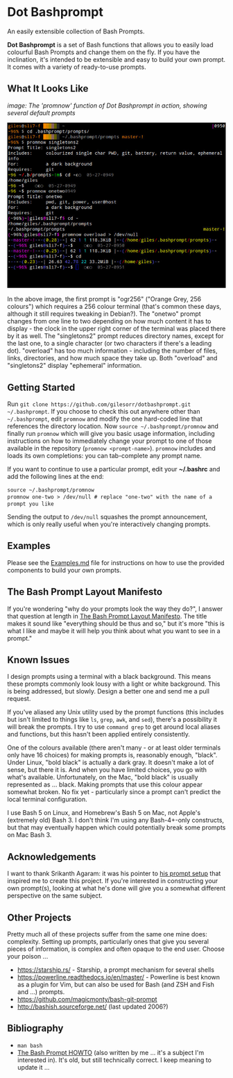 # Dot Bashprompt
An easily extensible collection of Bash Prompts.

**Dot Bashprompt** is a set of Bash functions that allows you to easily
load colourful Bash Prompts and change them on the fly.  If you have the
inclination, it's intended to be extensible and easy to build your own
prompt.  It comes with a variety of ready-to-use prompts.


## What It Looks Like

*image: The 'promnow' function of Dot Bashprompt in action, showing several default prompts*

![promnow function with various prompts](images/2022-05-27.examples.jpg)

In the above image, the first prompt is "ogr256" ("Orange Grey, 256
colours") which requires a 256 colour terminal (that's common these days,
although it still requires tweaking in Debian?).  The "onetwo" prompt
changes from one line to two depending on how much content it has to
display - the clock in the upper right corner of the terminal was placed
there by it as well.  The "singletons2" prompt reduces directory names,
except for the last one, to a single character (or two characters if
there's a leading dot).  "overload" has too much information - including
the number of files, links, directories, and how much space they take up.
Both "overload" and "singletons2" display "ephemeral" information.


## Getting Started

Run `git clone https://github.com/gilesorr/dotbashprompt.git
~/.bashprompt`.  If you choose to check this out anywhere other than
`~/.bashprompt`, edit `promnow` and modify the one hard-coded line that
references the directory location.  Now `source ~/.bashprompt/promnow` and
finally run `promnow` which will give you basic usage information,
including instructions on how to immediately change your prompt to one of
those available in the repository (`promnow <prompt-name>`).  `promnow`
includes and loads its own completions: you can tab-complete any prompt
name.

If you want to continue to use a particular prompt, edit your **~/.bashrc**
and add the following lines at the end:

```
source ~/.bashprompt/promnow
promnow one-two > /dev/null # replace "one-two" with the name of a prompt you like
```

Sending the output to `/dev/null` squashes the prompt announcement, which
is only really useful when you're interactively changing prompts.


## Examples

Please see the [Examples.md](Examples.md) file for instructions on how to
use the provided components to build your own prompts.


## The Bash Prompt Layout Manifesto

If you're wondering "why do your prompts look the way they do?", I answer
that question at length in
[The Bash Prompt Layout Manifesto](LayoutManifesto.md).
The title makes it sound like "everything should be thus and so," but it's
more "this is what I like and maybe it will help you think about what you
want to see in a prompt."


## Known Issues

I design prompts using a terminal with a black background.  This means
these prompts commonly look lousy with a light or white background.  This
is being addressed, but slowly.  Design a better one and send me a pull
request.

If you've aliased any Unix utility used by the prompt functions (this
includes but isn't limited to things like ``ls``, ``grep``, ``awk``, and
``sed``), there's a possibility it will break the prompts.  I try to use
`command grep` to get around local aliases and functions, but this hasn't
been applied entirely consistently.

One of the colours available (there aren't many - or at least older
terminals only have 16 choices) for making prompts is, reasonably enough,
"black".  Under Linux, "bold black" is actually a dark gray.  It doesn't
make a lot of sense, but there it is.  And when you have limited choices,
you go with what's available.  Unfortunately, on the Mac, "bold black" is
usually represented as ... black.  Making prompts that use this colour
appear somewhat broken.  No fix yet - particularly since a prompt can't
predict the local terminal configuration.

I use Bash 5 on Linux, and Homebrew's Bash 5 on Mac, not Apple's (extremely
old) Bash 3.  I don't think I'm using any Bash-4+-only constructs, but that
may eventually happen which could potentially break some prompts on Mac
Bash 3.


## Acknowledgements

I want to thank Srikanth Agaram: it was his pointer to [his prompt
setup](https://gitlab.com/aksrikanth/settings/tree/master/config_sources)
that inspired me to create this project.  If you're interested in
constructing your own prompt(s), looking at what he's done will give you a
somewhat different perspective on the same subject.


## Other Projects

Pretty much all of these projects suffer from the same one mine does:
complexity.  Setting up prompts, particularly ones that give you several
pieces of information, is complex and often opaque to the end user.  Choose
your poison ...

- https://starship.rs/ - Starship, a prompt mechanism for several shells
- https://powerline.readthedocs.io/en/master/ - Powerline is best known as
  a plugin for Vim, but can also be used for Bash (and ZSH and Fish and
  ...) prompts.
- https://github.com/magicmonty/bash-git-prompt
- http://bashish.sourceforge.net/ (last updated 2006?)


## Bibliography

- `man bash`
- [The Bash Prompt HOWTO](http://www.gilesorr.com/bashprompt/howto/) (also
  written by me ... it's a subject I'm interested in).  It's old, but still
  technically correct.  I keep meaning to update it ...

